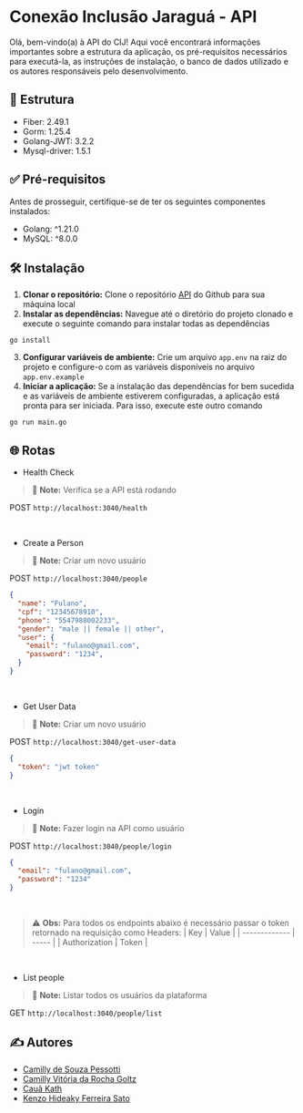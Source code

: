 # Conexão Inclusão Jaraguá - API

Olá, bem-vindo(a) à API do CIJ! Aqui você encontrará informações importantes sobre a estrutura da aplicação, os pré-requisitos necessários para executá-la, as instruções de instalação, o banco de dados utilizado e os autores responsáveis pelo desenvolvimento.

## 🧱 Estrutura

- Fiber: 2.49.1
- Gorm: 1.25.4
- Golang-JWT: 3.2.2
- Mysql-driver: 1.5.1

## ✅ Pré-requisitos

Antes de prosseguir, certifique-se de ter os seguintes componentes instalados:

- Golang: ^1.21.0
- MySQL: ^8.0.0

## 🛠 Instalação

1. **Clonar o repositório:** Clone o repositório [API](https://github.com/conexao-inclusao-jaragua/cij-api.git) do Github para sua máquina local
2. **Instalar as dependências:** Navegue até o diretório do projeto clonado e execute o seguinte comando para instalar todas as dependências
```
go install 
```
3. **Configurar variáveis de ambiente:** Crie um arquivo `app.env` na raiz do projeto e configure-o com as variáveis disponíveis no arquivo `app.env.example`
4. **Iniciar a aplicação:** Se a instalação das dependências for bem sucedida e as variáveis de ambiente estiverem configuradas, a aplicação está pronta para ser iniciada. Para isso, execute este outro comando
```
go run main.go
```

## 🌐 Rotas

* Health Check

> :memo: **Note:** Verifica se a API está rodando

POST ```http://localhost:3040/health```

<br>

* Create a Person

> :memo: **Note:** Criar um novo usuário

POST ```http://localhost:3040/people```
```json
{
  "name": "Fulano",
  "cpf": "12345678910",
  "phone": "5547988002233",
  "gender": "male || female || other",
  "user": {
    "email": "fulano@gmail.com",
    "password": "1234",
  }
}
```

<br>

* Get User Data

> :memo: **Note:** Criar um novo usuário

POST ```http://localhost:3040/get-user-data```
```json
{
  "token": "jwt token"
}
```

<br>

* Login

> :memo: **Note:** Fazer login na API como usuário

POST ```http://localhost:3040/people/login```
```json
{
  "email": "fulano@gmail.com",
  "password": "1234"
}
```

<br>

> :warning: **Obs:** Para todos os endpoints abaixo é necessário passar o token retornado na requisição como Headers:
> | Key           | Value |
> | ------------- | ----- |
> | Authorization | Token |

<br>

* List people

> :memo: **Note:** Listar todos os usuários da plataforma

GET ```http://localhost:3040/people/list```

## ✍ Autores

- [Camilly de Souza Pessotti](https://github.com/pessotticamilly)
- [Camilly Vitória da Rocha Goltz](https://github.com/VitoriaCamilly)
- [Cauã Kath](https://github.com/CauaKath)
- [Kenzo Hideaky Ferreira Sato](https://github.com/Kenzohfs)
